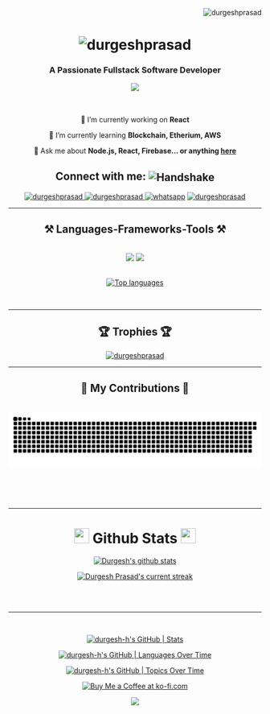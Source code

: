 
<p align="right"> <img src="https://komarev.com/ghpvc/?username=durgesh-h&label=Profile%20views&color=0e75b6&style=flat" alt="durgeshprasad" /> </p>

<h1 align="center">
    <img src="https://readme-typing-svg.herokuapp.com/?font=Righteous&size=35&center=true&vCenter=true&width=500&height=70&duration=4000&lines=Hi+There!+👋;+I'm+Durgesh+Prasad!;" alt="durgeshprasad" />
</h1>

<h3 align="center">A Passionate Fullstack Software Developer</h3>
<p align="center">
     <img src="https://capsule-render.vercel.app/api?type=waving&color=gradient&height=70&section=footer"/>
</p>
<br/>

<div align="center">
 
 🔭 I’m currently working on **React**
 
 🌱 I’m currently learning **Blockchain, Etherium, AWS**

💬 Ask me about **Node.js, React, Firebase... or anything [here](https://github.com/durgesh-h/durgesh-h/issues)**


 </div>

<div align="center"> 
     <h2>Connect with me: <img src="https://raw.githubusercontent.com/Tarikul-Islam-Anik/Animated-Fluent-Emojis/master/Emojis/Hand%20gestures/Handshake.png" alt="Handshake" width="25" height="25" align="center" /></h2>
  <a href="mailto:durgeshhh.in@gmail.com" target="_blank">
    <img src="https://img.shields.io/badge/Gmail-333333?style=for-the-badge&logo=gmail&logoColor=red" alt="durgeshprasad" target="_blank" />
  </a>
  <a href="https://linkedin.com/in/durgesh-h" target="_blank">
    <img src="https://img.shields.io/badge/LinkedIn-0077B5?style=for-the-badge&logo=linkedin&logoColor=white" target="_blank" alt="durgeshprasad" />
  </a>
 <a href="https://wa.me/918349305696" title="Whatsapp"><img alt="whatsapp"  src="https://img.shields.io/badge/WhatsApp-25D366?style=for-the-badge&logo=whatsapp&logoColor=white"/></a>
  <a href="https://durgeshprasad.vercel.app" target="_blank">
     <img src="https://img.shields.io/badge/Portfolio-FF5722?style=for-the-badge&logo=todoist&logoColor=white" target="_blank" alt="durgeshprasad" /> <!-- sqlite, safari, google-chrome are other good icon options -->
  </a>
</div>

 <hr/>
 
<h2 align="center">⚒️ Languages-Frameworks-Tools ⚒️</h2>
<br/>
<div align="center">
    <img src="https://skillicons.dev/icons?i=react,bootstrap,html,css,vscode,github,figma,tailwind,git" />
    <img src="https://skillicons.dev/icons?i=nodejs,python,javascript,typescript,express,firebase,mongodb,c,java,nextjs,mysql" /><br>
      <br/>
    
 [![Top languages](https://github-readme-mwendwa.vercel.app/api/top-langs/?username=durgesh-h&layout=compact&count_private=true&theme=blue-green&title_color=00b3ff)](#)
    
</div>
</div>

<br/>
<hr/>
  <h2 align="center" >🏆 Trophies 🏆</h2>
<p align="center"> <a href="https://github.com/ryo-ma/github-profile-trophy"><img src="https://github-profile-trophy.vercel.app/?username=durgesh-h" alt="durgeshprasad" /></a> </p>
<hr/>
<div align="center">
  <h2>🐍 My Contributions 🐍</h2>
  <br>
 <picture>
  <source
    media="(prefers-color-scheme: dark)"
    srcset="https://raw.githubusercontent.com/durgesh-h/durgesh-h/output/github-contribution-grid-snake-dark.svg"
  />
  <source
    media="(prefers-color-scheme: light)"
    srcset="https://raw.githubusercontent.com/durgesh-h/durgesh-h/output/github-contribution-grid-snake.svg"
  />
  <img
    alt="github contribution grid snake animation"
    src="https://raw.githubusercontent.com/durgesh-h/durgesh-h/output/github-contribution-grid-snake.svg"
  />
</picture>
  
  <br/><br/><br/>
</div>

<hr/>
<div align="center" display="flex">
 <h1> <img src="https://raw.githubusercontent.com/Tarikul-Islam-Anik/Animated-Fluent-Emojis/master/Emojis/Travel%20and%20places/Rocket.png" width="30" height="30"/> Github Stats <img src="https://raw.githubusercontent.com/Tarikul-Islam-Anik/Animated-Fluent-Emojis/master/Emojis/Travel%20and%20places/Rocket.png" width="30" height="30"/> </h1>

 [![Durgesh's github stats](https://bad-apple-github-readme.vercel.app/api?username=durgesh-h&show_icons=true&count_private=true&line_height=20&icon_color=00b3ff&theme=blue-green&title_color=00b3ff)](#)

[![Durgesh Prasad's current streak](https://streak-stats.demolab.com/?user=durgesh-h&count_private=true&theme=blue-green&title_color=00b3ff)](#)
</div>
<br/><br/>

<hr/>

<br/>
<div align=center>
    
[![durgesh-h's GitHub | Stats](https://stats.quine.sh/durgesh-h/github?theme=dark)](https://quine.sh?utm_source=widgets&utm_campaign=durgesh-h)

[![durgesh-h's GitHub | Languages Over Time](https://stats.quine.sh/durgesh-h/languages-over-time?theme=dark)](https://quine.sh?utm_source=widgets&utm_campaign=durgesh-h)

[![durgesh-h's GitHub | Topics Over Time](https://stats.quine.sh/durgesh-h/topics-over-time?theme=dark)](https://quine.sh?utm_source=widgets&utm_campaign=durgesh-h)

</div>
<div align="center">
<a href='' target='_blank'><img height='64' style='border:0px;height:64px;' src='https://storage.ko-fi.com/cdn/kofi1.png?v=3' border='0' alt='Buy Me a Coffee at ko-fi.com' /></a>
</div>

<p align="center">
     <img src="https://capsule-render.vercel.app/api?type=waving&color=gradient&height=100&section=footer"/>
</p>

<br/>
